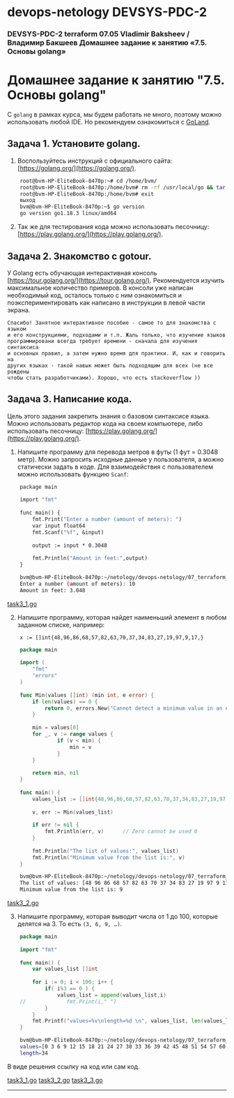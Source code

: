 # devops-netology DEVSYS-PDC-2

### DEVSYS-PDC-2 terraform 07.05 Vladimir Baksheev / Владимир Бакшеев Домашнее задание к занятию «7.5. Основы golang»

# Домашнее задание к занятию "7.5. Основы golang"

С `golang` в рамках курса, мы будем работать не много, поэтому можно использовать любой IDE. 
Но рекомендуем ознакомиться с [GoLand](https://www.jetbrains.com/ru-ru/go/).  

## Задача 1. Установите golang.
1. Воспользуйтесь инструкций с официального сайта: [https://golang.org/](https://golang.org/).

```bash
    root@bvm-HP-EliteBook-8470p:~# cd /home/bvm/
    root@bvm-HP-EliteBook-8470p:/home/bvm# rm -rf /usr/local/go && tar -C /usr/local -xzf go1.18.3.linux-amd64.tar.gz
    root@bvm-HP-EliteBook-8470p:/home/bvm# exit
    выход
    bvm@bvm-HP-EliteBook-8470p:~$ go version
    go version go1.18.3 linux/amd64
```

2. Так же для тестирования кода можно использовать песочницу: [https://play.golang.org/](https://play.golang.org/).

## Задача 2. Знакомство с gotour.
У Golang есть обучающая интерактивная консоль [https://tour.golang.org/](https://tour.golang.org/). 
Рекомендуется изучить максимальное количество примеров. В консоли уже написан необходимый код, 
осталось только с ним ознакомиться и поэкспериментировать как написано в инструкции в левой части экрана.  

```answer2
Спасибо! Занятное интерактивное пособие - самое то для знакомства с языком 
и его конструкциями, подходами и т.п. Жаль только, что изучение языков 
программировани всегда требует времени - сначала для изучения синтаксиса 
и основных правил, а затем нужно время для практики. И, как и говорить на 
других языках - такой навык может быть подходящим для всех (не все рождены
чтобы стать разработчиками). Хорошо, что есть stackoverflow ))
```

## Задача 3. Написание кода. 
Цель этого задания закрепить знания о базовом синтаксисе языка. Можно использовать редактор кода 
на своем компьютере, либо использовать песочницу: [https://play.golang.org/](https://play.golang.org/).

1. Напишите программу для перевода метров в футы (1 фут = 0.3048 метр). Можно запросить исходные данные 
у пользователя, а можно статически задать в коде.
    Для взаимодействия с пользователем можно использовать функцию `Scanf`:

```answer3.1
    package main
    
    import "fmt"
    
    func main() {
        fmt.Print("Enter a number (amount of meters): ")
        var input float64
        fmt.Scanf("%f", &input)
    
        output := input * 0.3048
    
        fmt.Println("Amount in feet:",output)
    }
```

```bash
    bvm@bvm-HP-EliteBook-8470p:~/netology/devops-netology/07_terraform_05_golang$ go run task3_1.go 
    Enter a number (amount of meters): 10
    Amount in feet: 3.048
```
[task3_1.go](./07_terraform_05_golang/task3_1.go)
 
2. Напишите программу, которая найдет наименьший элемент в любом заданном списке, например:
```
    x := []int{48,96,86,68,57,82,63,70,37,34,83,27,19,97,9,17,}
```
```go
    package main
    
    import (
        "fmt"
        "errors"
    )
    
    func Min(values []int) (min int, e error) {
        if len(values) == 0 {
            return 0, errors.New("Cannot detect a minimum value in an empty slice")
        }
    
        min = values[0]
        for _, v := range values {
                if (v < min) {
                    min = v
                }
        }
    
        return min, nil
    }
    
    func main() {
        values_list := []int{48,96,86,68,57,82,63,70,37,34,83,27,19,97,9,17,}
        
        v, err := Min(values_list)
        
        if err != nil {
            fmt.Println(err, v)      // Zero cannot be used 0
        }
        
        fmt.Println("The list of values:", values_list)
        fmt.Println("Minimum value from the list is:", v)
    }
```
```bash
    bvm@bvm-HP-EliteBook-8470p:~/netology/devops-netology/07_terraform_05_golang$ go run task3_2.go 
    The list of values: [48 96 86 68 57 82 63 70 37 34 83 27 19 97 9 17]
    Minimum value from the list is: 9
```
[task3_2.go](./07_terraform_05_golang/task3_2.go)

3. Напишите программу, которая выводит числа от 1 до 100, которые делятся на 3. То есть `(3, 6, 9, …)`.

```go
    package main
    
    import "fmt"
    
    func main() {
        var values_list []int
    
        for i := 0; i < 100; i++ {
            if( i%3 == 0 ) {
                values_list = append(values_list,i)
    //             fmt.Print(i," ")
            }
        }
        fmt.Printf("values=%v\nlength=%d \n", values_list, len(values_list))
    }
```
```bash
    bvm@bvm-HP-EliteBook-8470p:~/netology/devops-netology/07_terraform_05_golang$ go run task3_3.go 
    values=[0 3 6 9 12 15 18 21 24 27 30 33 36 39 42 45 48 51 54 57 60 63 66 69 72 75 78 81 84 87 90 93 96 99]
    length=34 
```
В виде решения ссылку на код или сам код. 

[task3_1.go](./07_terraform_05_golang/task3_1.go)
[task3_2.go](./07_terraform_05_golang/task3_2.go)
[task3_3.go](./07_terraform_05_golang/task3_3.go)

---
